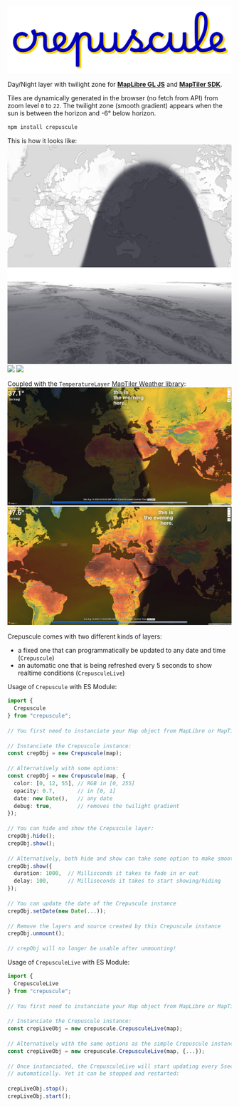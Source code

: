 ![crepuscule logo](images/crepuscule-logo.png)

Day/Night layer with twilight zone for [**MapLibre GL JS**](https://maplibre.org/maplibre-gl-js/docs/) and [**MapTiler SDK**](https://docs.maptiler.com/sdk-js/).

Tiles are dynamically generated in the browser (no fetch from API) from zoom level `0` to `22`. The twilight zone (smooth gradient) appears when the sun is between the horizon and -6° below horizon.

```bash
npm install crepuscule
```

This is how it looks like:
![](images/01.png)
![](images/02.png)
![](images/03.png)
![](images/04.png)

Coupled with the `TemperatureLayer` [MapTiler Weather library](https://docs.maptiler.com/sdk-js/modules/weather/):
![](images/morning.jpg)
![](images/evening.jpg)

Crepuscule comes with two different kinds of layers:
- a fixed one that can programmatically be updated to any date and time (`Crepuscule`)
- an automatic one that is being refreshed every 5 seconds to show realtime conditions (`CrepusculeLive`)

Usage of `Crepuscule` with ES Module:
```ts
import {
  Crepuscule
} from "crepuscule";

// You first need to instanciate your Map object from MapLibre or MapTiler SDK.

// Instanciate the Crepuscule instance:
const crepObj = new Crepuscule(map);

// Alternatively with some options:
const crepObj = new Crepuscule(map, {
  color: [0, 12, 55], // RGB in [0, 255]
  opacity: 0.7,       // in [0, 1] 
  date: new Date(),   // any date
  debug: true,        // removes the twilight gradient
});

// You can hide and show the Crepuscule layer:
crepObj.hide();
crepObj.show();

// Alternatively, both hide and show can take some option to make smooth transitions:
crepObj.show({
  duration: 1000,  // Millisconds it takes to fade in or out
  delay: 100,      // Milliseconds it takes to start showing/hiding
});

// You can update the date of the Crepuscule instance
crepObj.setDate(new Date(...));

// Remove the layers and source created by this Crepuscule instance
crepObj.unmount();

// crepObj will no longer be usable after unmounting!
```

Usage of `CrepusculeLive` with ES Module:
```ts
import {
  CrepusculeLive
} from "crepuscule";

// You first need to instanciate your Map object from MapLibre or MapTiler SDK.

// Instanciate the Crepuscule instance:
const crepLiveObj = new crepuscule.CrepusculeLive(map);

// Alternatively with the same options as the simple Crepuscule instance:
const crepLiveObj = new crepuscule.CrepusculeLive(map, {...});

// Once instanciated, the CrepusculeLive will start updating every 5sec
// automatically. Yet it can be stopped and restarted:

crepLiveObj.stop();
crepLiveObj.start();
```